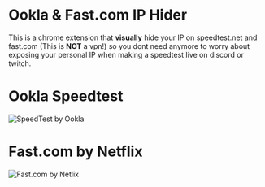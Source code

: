 # **Ookla & Fast.com IP Hider**
This is a chrome extension that **visually** hide your IP on speedtest.net and fast.com (This is **NOT** a vpn!) so you dont need anymore to worry about exposing your personal IP when making a speedtest live on discord or twitch.
# **Ookla Speedtest**
![SpeedTest by Ookla](https://d1tzwcmnw18z0j.cloudfront.net/idl0%2Fpreview%2F36979254%2Fmain_large.jpg?response-content-disposition=inline%3Bfilename%3D"main_large.jpg"%3B&response-content-type=image%2Fjpeg&Expires=1612038946&Signature=eDm4zerYnhUCQCXcSYq3GGdnGlgMAmtxCyPMmv5vyVAZbufSGrktH~g09y14fHCd8~uBZscTo7oged~K1-35c64nwkJSmfQgSogLhKRpia6ZbINP~g9o9kVXBrqABvMRyazIQfj2IQGRTTxEDHhaGCq2bhs2haJdhSTXcJJ5Yd78Y0JwCRMrMwAlWQZO2fuylLo81f3lUvpnTFZaCC9WOR8oH7I54y46HPGPzHvg7CA4nIYX8qm3sVpC32KKyAgn9QfSVZUxq46fLgLZaFHIi284u76Bu3jZB1yL6BPsH6t1C-NA5a9MZHUWD-jjkWSUvNJqBxfnBwZlFd8Oz4qguA__&Key-Pair-Id=APKAJT5WQLLEOADKLHBQ)
# **Fast.com by Netflix**
![Fast.com by Netlix](https://dwensxa0pizff.cloudfront.net/skl0%2Fpreview%2F36979516%2Fmain_large.jpg?response-content-disposition=inline%3Bfilename%3D"main_large.jpg"%3B&response-content-type=image%2Fjpeg&Expires=1612039262&Signature=W28jQ9YSZUVM9cjl~WlVwQ9yRCfwGkGCjnFSFeKIZlEPCFmvG~~tteZHLKI8YMGxG~mc9USxF4tRpSynDDxx~2ezVfOQoWJ~Qtbu71tJq5W7zuerOXes0iM8~3EkKRKTcvafnQHJKHRAdHXpTsS3HUVZKNoLaq87dIR4s~DHmjd5V8Zg01Ph7qT0EjEfTWLuQJ8hESdohULVwmxWEnzYw-zKO2kG2fiFJiGEdaA37Y9sCkqOcsbOZtxMddxBMg~rZmKBibnGgx5MMDoeVdiCYya981PiHA-dgDliy3c1Sb3lH5zl2Kpoiyu3gSWrSJU0uFBj0ex7IHuZYhUBp~I6kg__&Key-Pair-Id=APKAJT5WQLLEOADKLHBQ)
